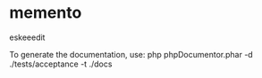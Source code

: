 # memento
eskeeedit

To generate the documentation, use:
php phpDocumentor.phar -d ./tests/acceptance -t ./docs